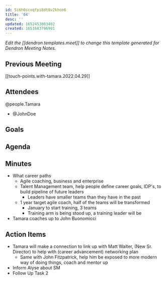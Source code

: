```yaml
---
id: 5i6h0scoqfpi8dt8v2khon6
title: '04'
desc: ''
updated: 1652453003402
created: 1651683796901
---
```

_Edit the [[dendron.templates.meet]] to change this template generated for Dendron Meeting Notes._

## Previous Meeting
[[touch-points.with-tamara.2022.04.29]]

## Attendees
@people.Tamara 

- @JohnDoe

## Goals


## Agenda


## Minutes
- What career paths
    - Agile coaching, business and enterprise
    - Talent Management team, help people define career goals, IDP's, to build pipeline of future leaders
      - Leaders have smaller teams than they have in the past
    - 1 year target agile coach, half of the teams will be transformed
      - January to start training, 3 teams
      - Training arm is being stood up, a training leader will be 
- Tamara coaches up to John Buonomicci

## Action Items
- Tamara will make a connection to link up with Matt Walter, (New Sr. Director) to help with (career advancement) networking plan
  - Same with John Fitzpatrick, help him be exposed to more modern way of doing things, coach and mentor up
- Inform Alyse about SM
- Follow Up Task 2
